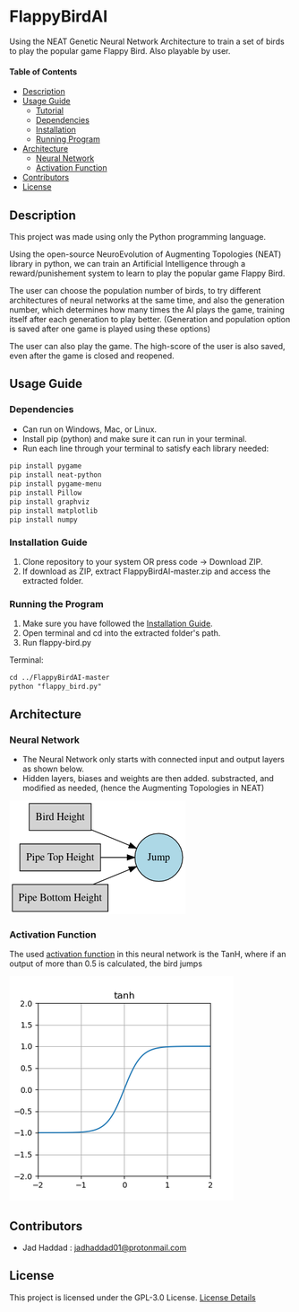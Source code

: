 # FlappyBirdAI
Using the NEAT Genetic Neural Network Architecture to train a set of birds to play the popular game Flappy Bird. Also playable by user.

#### Table of Contents 
- [Description](#desc)
- [Usage Guide](#inst)
  * [Tutorial](#tuto)
  * [Dependencies](#depd)
  * [Installation](#inst1)
  * [Running Program](#runp)
- [Architecture](#arch)
  * [Neural Network](#nnar)
  * [Activation Function](#acfn)
- [Contributors](#cont)
- [License](#lics)

<a name="desc"></a>
## Description

This project was made using only the Python programming language. 

Using the open-source NeuroEvolution of Augmenting Topologies (NEAT) library in python, we can train an Artificial Intelligence through a reward/punishement system to learn to play the popular game Flappy Bird. 

The user can choose the population number of birds, to try different architectures of neural networks at the same time, and also the generation number, which determines how many times the AI plays the game, training itself after each generation to play better. (Generation and population option is saved after one game is played using these options)

The user can also play the game. The high-score of the user is also saved, even after the game is closed and reopened.


<a name="inst"></a>
## Usage Guide

<!--<a name="tuto"></a>
### Tutorial
**Click below for the tutorial**
[![Watch the video](https://img.youtube.com/vi/8hMP5crzj6c/maxresdefault.jpg)](https://youtu.be/8hMP5crzj6c)-->

<a name="depd"></a>
### Dependencies
- Can run on Windows, Mac, or Linux.
- Install pip (python) and make sure it can run in your terminal.
- Run each line through your terminal to satisfy each library needed:
```
pip install pygame
pip install neat-python
pip install pygame-menu
pip install Pillow
pip install graphviz
pip install matplotlib
pip install numpy
```
<a name="inst1"></a>
### Installation Guide
1. Clone repository to your system OR press code -> Download ZIP.
2. If download as ZIP, extract FlappyBirdAI-master.zip and access the extracted folder.

<a name="runp"></a>
### Running the Program
1. Make sure you have followed the [Installation Guide](#inst1).
2. Open terminal and cd into the extracted folder's path.
3. Run flappy-bird.py

Terminal:
```
cd ../FlappyBirdAI-master
python "flappy_bird.py"
```

<a name="arch"></a>
## Architecture

<a name="nnar"></a>
### Neural Network
- The Neural Network only starts with connected input and output layers as shown below.
- Hidden layers, biases and weights are then added. substracted, and modified as needed, (hence the Augmenting Topologies in NEAT)

![alt text](https://github.com/jadhaddad01/FlappyBirdAI/blob/master/imgs/nnarch.png)

<a name="acfn"></a>
### Activation Function
The used [activation function](https://en.wikipedia.org/wiki/Activation_function) in this neural network is the TanH, where if an output of more than 0.5 is calculated, the bird jumps

![alt text](https://github.com/jadhaddad01/FlappyBirdAI/blob/master/imgs/activation-tanh.png)

<a name="cont"></a>
## Contributors
- Jad Haddad : jadhaddad01@protonmail.com

<a name="lics"></a>
## License
This project is licensed under the GPL-3.0 License. [License Details](../master/LICENSE)
